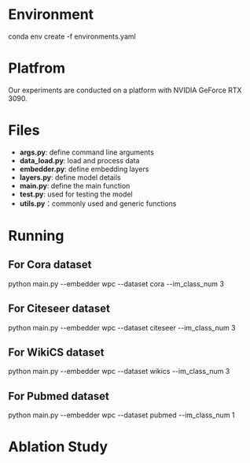 # Environment
conda env create -f environments.yaml

# Platfrom
Our experiments are conducted on a platform with NVIDIA GeForce RTX 3090.

# Files
- **args.py**: define command line arguments
- **data_load.py**: load and process data
- **embedder.py**: define embedding layers
- **layers.py**: define model details
- **main.py**: define the main function
- **test.py**: used for testing the model
- **utils.py**：commonly used and generic functions
  
# Running
## For Cora dataset
python main.py --embedder wpc --dataset cora --im_class_num 3
## For Citeseer dataset
python main.py --embedder wpc --dataset citeseer --im_class_num 3
## For WikiCS dataset
python main.py --embedder wpc --dataset wikics --im_class_num 3
## For Pubmed dataset
python main.py --embedder wpc --dataset pubmed --im_class_num 1

# Ablation Study
